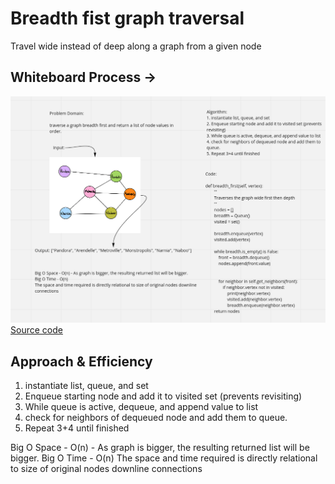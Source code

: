 # Breadth fist graph traversal

 Travel wide instead of deep along a graph from a given node

## Whiteboard Process -> 


![Whiteboard](./whiteboard.png)
[Source code](../../data_structures/graph.py)

## Approach & Efficiency

1. instantiate list, queue, and set
2. Enqueue starting node and add it to visited set (prevents revisiting)
3. While queue is active, dequeue, and append value to list
4. check for neighbors of dequeued node and add them to queue.
5. Repeat 3+4 until finished


Big O Space - O(n) - As graph is bigger, the resulting returned list will be bigger. 
Big O Time - O(n)
The space and time required is directly relational to size of original nodes downline connections 